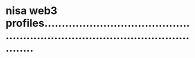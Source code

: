 # nisa web3 profiles.......................................................................................................
